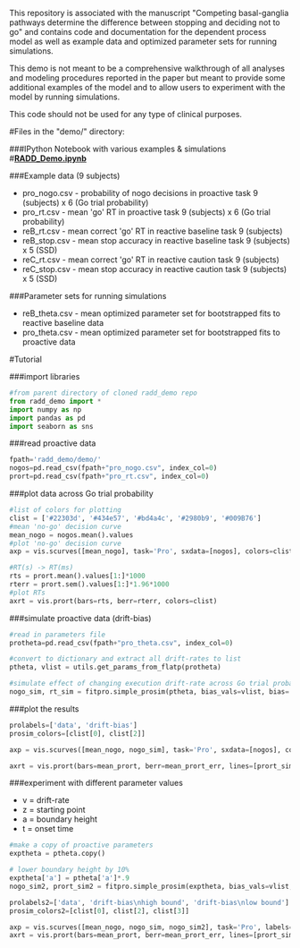 This repository is associated with the manuscript "Competing basal-ganglia pathways determine the difference between stopping and deciding not to go" and contains code and documentation for the dependent process model as well as example data and optimized parameter sets for running simulations.

This demo is not meant to be a comprehensive walkthrough of all analyses and modeling procedures reported in the paper but meant to provide some additional examples of the model and to allow users to experiment with the model by running simulations.

This code should not be used for any type of clinical purposes.


#Files in the "demo/" directory:

###IPython Notebook with various examples & simulations
#[**RADD_Demo.ipynb**](http://nbviewer.ipython.org/github/CoAxLab/radd_demo/blob/master/demo/RADD_Demo.ipynb)

###Example data (9 subjects)
* pro_nogo.csv - probability of nogo decisions in proactive task 9 (subjects) x 6 (Go trial probability)
* pro_rt.csv - mean 'go' RT in proactive task 9 (subjects) x 6 (Go trial probability)
* reB_rt.csv - mean correct 'go' RT in reactive baseline task 9 (subjects)
* reB_stop.csv - mean stop accuracy in reactive baseline task 9 (subjects) x 5 (SSD)
* reC_rt.csv - mean correct 'go' RT in reactive caution task 9 (subjects)
* reC_stop.csv - mean stop accuracy in reactive caution task 9 (subjects) x 5 (SSD)


###Parameter sets for running simulations
* reB_theta.csv - mean optimized parameter set for bootstrapped fits to reactive baseline data
* pro_theta.csv - mean optimized parameter set for bootstrapped fits to proactive data


#Tutorial

###import libraries
```python
#from parent directory of cloned radd_demo repo
from radd_demo import *
import numpy as np
import pandas as pd
import seaborn as sns

```
###read proactive data
```python
fpath='radd_demo/demo/'
nogos=pd.read_csv(fpath+"pro_nogo.csv", index_col=0)
prort=pd.read_csv(fpath+"pro_rt.csv", index_col=0)
```

###plot data across Go trial probability
```python
#list of colors for plotting
clist = ['#22303d', '#434e57', '#bd4a4c', '#2980b9', '#009B76']
#mean 'no-go' decision curve
mean_nogo = nogos.mean().values
#plot 'no-go' decision curve
axp = vis.scurves([mean_nogo], task='Pro', sxdata=[nogos], colors=clist)

#RT(s) -> RT(ms)
rts = prort.mean().values[1:]*1000
rterr = prort.sem().values[1:]*1.96*1000
#plot RTs
axrt = vis.prort(bars=rts, berr=rterr, colors=clist)
```

###simulate proactive data (drift-bias)
```python
#read in parameters file
protheta=pd.read_csv(fpath+"pro_theta.csv", index_col=0)

#convert to dictionary and extract all drift-rates to list
ptheta, vlist = utils.get_params_from_flatp(protheta)

#simulate effect of changing execution drift-rate across Go trial probability
nogo_sim, rt_sim = fitpro.simple_prosim(ptheta, bias_vals=vlist, bias='v')
```

###plot the results
```python
prolabels=['data', 'drift-bias']
prosim_colors=[clist[0], clist[2]]

axp = vis.scurves([mean_nogo, nogo_sim], task='Pro', sxdata=[nogos], colors=prosim_colors, labels=prolabels)

axrt = vis.prort(bars=mean_prort, berr=mean_prort_err, lines=[prort_sim], colors=prosim_colors, labels=prolabels)
```

###experiment with different parameter values
* v = drift-rate
* z = starting point
* a = boundary height
* t = onset time

```python
#make a copy of proactive parameters
exptheta = ptheta.copy()

# lower boundary height by 10%
exptheta['a'] = ptheta['a']*.9
nogo_sim2, prort_sim2 = fitpro.simple_prosim(exptheta, bias_vals=vlist, bias='v')

prolabels2=['data', 'drift-bias\nhigh bound', 'drift-bias\nlow bound']
prosim_colors2=[clist[0], clist[2], clist[3]]

axp = vis.scurves([mean_nogo, nogo_sim, nogo_sim2], task='Pro', labels=prolabels2, colors=prosim_colors2)
axrt = vis.prort(bars=mean_prort, berr=mean_prort_err, lines=[prort_sim, prort_sim2], labels=prolabels2, colors=prosim_colors2)
```
